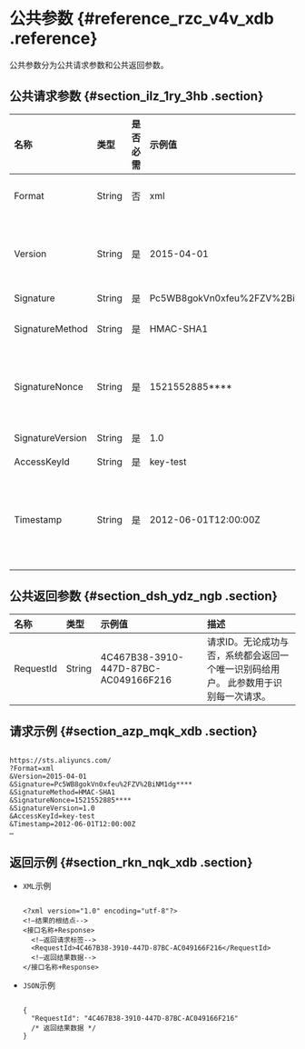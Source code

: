 # 公共参数 {#reference_rzc_v4v_xdb .reference}

公共参数分为公共请求参数和公共返回参数。

## 公共请求参数 {#section_ilz_1ry_3hb .section}

|名称|类型|是否必需|示例值|描述|
|:-|:-|:---|:--|:-|
|Format|String|否|xml|返回值的类型。支持`JSON`与`XML`，默认为`XML`。|
|Version|String|是|2015-04-01|API 版本号。为日期形式：YYYY-MM-DD，本版本对应为 2015-04-01。|
|Signature|String|是|Pc5WB8gokVn0xfeu%2FZV%2BiNM1dg\*\*\*\*|消息签名。|
|SignatureMethod|String|是|HMAC-SHA1|签名方式，目前仅支持HMAC-SHA1。|
|SignatureNonce|String|是|1521552885\*\*\*\*|唯一随机数。用于防止网络重放攻击。用户在不同请求间要使用不同的随机数值。|
|SignatureVersion|String|是|1.0|签名算法版本，目前版本是1.0。|
|AccessKeyId|String|是|key-test|访问密钥 ID。|
|Timestamp|String|是|2012-06-01T12:00:00Z|请求的时间戳。日期格式按照ISO8601标准表示，并需要使用UTC时间。格式为：YYYY-MM-DDThh:mm:ssZ。|

## 公共返回参数 {#section_dsh_ydz_ngb .section}

|名称|类型|示例值|描述|
|:-|:-|:--|:-|
|RequestId|String|4C467B38-3910-447D-87BC-AC049166F216|请求ID。无论成功与否，系统都会返回一个唯一识别码给用户。 此参数用于识别每一次请求。|

## 请求示例 {#section_azp_mqk_xdb .section}

```

https://sts.aliyuncs.com/
?Format=xml
&Version=2015-04-01
&Signature=Pc5WB8gokVn0xfeu%2FZV%2BiNM1dg****
&SignatureMethod=HMAC-SHA1
&SignatureNonce=1521552885****
&SignatureVersion=1.0
&AccessKeyId=key-test
&Timestamp=2012-06-01T12:00:00Z
…

```

## 返回示例 {#section_rkn_nqk_xdb .section}

-   `XML`示例

    ```
    
    <?xml version="1.0" encoding="utf-8"?>
    <!—结果的根结点-->
    <接口名称+Response>
      <!—返回请求标签-->
      <RequestId>4C467B38-3910-447D-87BC-AC049166F216</RequestId>
      <!—返回结果数据-->
    </接口名称+Response>
    
    ```

-   `JSON`示例

    ```
    
    {
      "RequestId": "4C467B38-3910-447D-87BC-AC049166F216"
      /* 返回结果数据 */
    }
    
    ```


